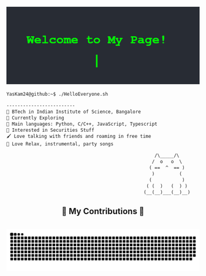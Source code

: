 
<p align="center">
  <img src="https://github.com/YasKam24/YasKam24/blob/main/assests/Animation.gif" alt="Typing Animation">
</p>





``` Console
YasKam24@github:~$ ./HelloEveryone.sh
```

```
-------------------------
🏫 BTech in Indian Institute of Science, Bangalore
🔎 Currently Exploring
🌟 Main languages: Python, C/C++, JavaScript, Typescript
🚩 Interested in Securities Stuff
🖌️ Love talking with friends and roaming in free time
🎵 Love Relax, instrumental, party songs
```
```
                                                      /\_____/\
                                                     /  o   o  \
                                                    ( ==  ^  == )
                                                     )         (
                                                    (           )
                                                   ( (  )   (  ) )
                                                  (__(__)___(__)__)
```

<div align="center">
  <h2>🐍 My Contributions 🐍</h2>
  <br>
  <img alt="snake eating my contributions" src="https://raw.githubusercontent.com/salesp07/salesp07/output/github-contribution-grid-snake.svg" />
  
  <br/><br/><br/>
</div>




<!--
**YasKam24/YasKam24** is a ✨ _special_ ✨ repository because its `README.md` (this file) appears on your GitHub profile.

Here are some ideas to get you started:

- 🔭 I’m currently working on ...
- 🌱 I’m currently learning ...
- 👯 I’m looking to collaborate on ...
- 🤔 I’m looking for help with ...
- 💬 Ask me about ...
- 📫 How to reach me: ...
- 😄 Pronouns: ...
- ⚡ Fun fact: ...
-->
